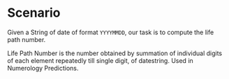 # Scenario

Given a String of date of format `YYYYMMDD`, our task is to compute the life path number.

Life Path Number is the number obtained by summation of individual digits of each element repeatedly till single digit, of datestring. Used in Numerology Predictions.
